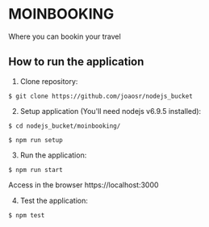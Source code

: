 # MOINBOOKING

Where you can bookin your travel


## How to run the application

1. Clone repository:

  ```$ git clone https://github.com/joaosr/nodejs_bucket```

2. Setup application (You'll need nodejs v6.9.5 installed):

  ```$ cd nodejs_bucket/moinbooking/```

  ```$ npm run setup```

3. Run the application:

  ```$ npm run start```

  Access in the browser https://localhost:3000

4. Test the application:

  ```$ npm test```
